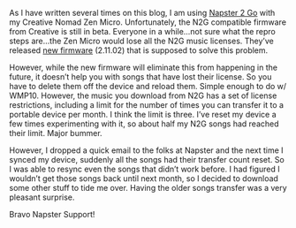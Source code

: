 As I have written several times on this blog, I am using [Napster 2
Go](http://www.napster.com/ntg.html) with my Creative Nomad Zen Micro.
Unfortunately, the N2G compatible firmware from Creative is still in
beta. Everyone in a while…not sure what the repro steps are…the Zen
Micro would lose all the N2G music licenses. They’ve released [new
firmware](http://www.nomadworld.com/downloads/firmware/wma-zenmicro.asp?nProdID=556&sProd=Creative%20Zen%20Micro#wma_download_ZenMicroP4S_PCFW_LB_2_11_02.exe)
(2.11.02) that is supposed to solve this problem.

However, while the new firmware will eliminate this from happening in
the future, it doesn’t help you with songs that have lost their license.
So you have to delete them off the device and reload them. Simple enough
to do w/ WMP10. However, the music you download from N2G has a set of
license restrictions, including a limit for the number of times you can
transfer it to a portable device per month. I think the limit is three.
I’ve reset my device a few times experimenting with it, so about half my
N2G songs had reached their limit. Major bummer.

However, I dropped a quick email to the folks at Napster and the next
time I synced my device, suddenly all the songs had their transfer count
reset. So I was able to resync even the songs that didn’t work before. I
had figured I wouldn’t get those songs back until next month, so I
decided to download some other stuff to tide me over. Having the older
songs transfer was a very pleasant surprise.

Bravo Napster Support!
